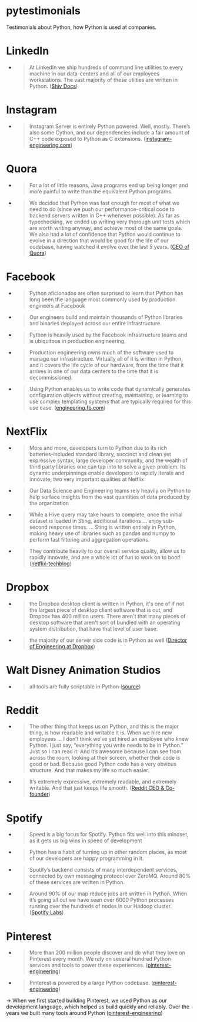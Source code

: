 # pytestimonials
Testimonials about Python, how Python is used at companies.

# LinkedIn

- > At LinkedIn we ship hundreds of command line utilities to every machine in our data-centers and all of our employees workstations. The vast majority of these utilties are written in Python. ([Shiv Docs](https://shiv.readthedocs.io/en/latest/history.html))

# Instagram

- > Instagram Server is entirely Python powered. Well, mostly. There’s also some Cython, and our dependencies include a fair amount of C++ code exposed to Python as C extensions. ([instagram-engineering.com](https://instagram-engineering.com/static-analysis-at-scale-an-instagram-story-8f498ab71a0c))

# Quora

- > For a lot of little reasons, Java programs end up being longer and more painful to write than the equivalent Python programs.

- > We decided that Python was fast enough for most of what we need to do (since we push our performance-critical code to backend servers written in C++ whenever possible). As far as typechecking, we ended up writing very thorough unit tests which are worth writing anyway, and achieve most of the same goals. We also had a lot of confidence that Python would continue to evolve in a direction that would be good for the life of our codebase, having watched it evolve over the last 5 years. ([CEO of Quora](https://www.quora.com/Why-did-Quora-choose-Python-for-its-development-What-technological-challenges-did-the-founders-face-before-they-decided-to-go-with-Python-rather-than-PHP))

# Facebook

- > Python aficionados are often surprised to learn that Python has long been the language most commonly used by production engineers at Facebook

- > Our engineers build and maintain thousands of Python libraries and binaries deployed across our entire infrastructure.

- > Python is heavily used by the Facebook infrastructure teams and is ubiquitous in production engineering.

- > Production engineering owns much of the software used to manage our infrastructure. Virtually all of it is written in Python, and it covers the life cycle of our hardware, from the time that it arrives in one of our data centers to the time that it is decommissioned.

- > Using Python enables us to write code that dynamically generates configuration objects without creating, maintaining, or learning to use complex templating systems that are typically required for this use case. ([engineering.fb.com](https://engineering.fb.com/production-engineering/python-in-production-engineering/))

# NextFlix

- > More and more, developers turn to Python due to its rich batteries-included standard library, succinct and clean yet expressive syntax, large developer community, and the wealth of third party libraries one can tap into to solve a given problem. Its dynamic underpinnings enable developers to rapidly iterate and innovate, two very important qualities at Netflix

- > Our Data Science and Engineering teams rely heavily on Python to help surface insights from the vast quantities of data produced by the organization

- > While a Hive query may take hours to complete, once the initial dataset is loaded in Sting, additional iterations ... enjoy sub-second response times. ... Sting is written entirely in Python, making heavy use of libraries such as pandas and numpy to perform fast filtering and aggregation operations.

- > They contribute heavily to our overall service quality, allow us to rapidly innovate, and are a whole lot of fun to work on to boot! ([netflix-techblog](https://medium.com/netflix-techblog/python-at-netflix-86b6028b3b3e))

# Dropbox

- > the Dropbox desktop client is written in Python, it's one of if not the largest piece of desktop client software that is out, and Dropbox has 400 million users. There aren't that many pieces of desktop software that aren't sort of bundled with an operating system distribution, that have that level of user base.

- > the majority of our server side code is in Python as well ([Director of Engineering at Dropbox](https://talkpython.fm/episodes/transcript/30/python-community-and-python-at-dropbox))

# Walt Disney Animation Studios

- > all tools are fully scriptable in Python ([source](https://pydanny-event-notes.readthedocs.io/en/latest/socalpiggies/20110526-wda.html))

# Reddit

- > The other thing that keeps us on Python, and this is the major thing, is how readable and writable it is. When we hire new employees … I don’t think we’ve yet hired an employee who knew Python. I just say, “everything you write needs to be in Python.” Just so I can read it. And it’s awesome because I can see from across the room, looking at their screen, whether their code is good or bad. Because good Python code has a very obvious structure. And that makes my life so much easier.

- > It’s extremely expressive, extremely readable, and extremely writable. And that just keeps life smooth. ([Reddit CEO & Co-founder](https://pyvideo.org/pycon-us-2009/pycon-2009--keynote--reddit--steve-huffman-and-al.html))

# Spotify

- > Speed is a big focus for Spotify. Python fits well into this mindset, as it gets us big wins in speed of development

- > Python has a habit of turning up in other random places, as most of our developers are happy programming in it.

- > Spotify’s backend consists of many interdependent services, connected by own messaging protocol over ZeroMQ. Around 80% of these services are written in Python.

- > Around 90% of our map reduce jobs are written in Python. When it’s going all out we have seen over 6000 Python processes running over the hundreds of nodes in our Hadoop cluster. ([Spotify Labs](https://labs.spotify.com/2013/03/20/how-we-use-python-at-spotify/))

# Pinterest 

- > More than 200 million people discover and do what they love on Pinterest every month. We rely on several hundred Python services and tools to power these experiences. ([pinterest-engineering](https://medium.com/pinterest-engineering/building-a-python-monorepo-for-fast-reliable-development-be763781f67))

- > Pinterest is powered by a large Python codebase. ([pinterest-engineering](https://medium.com/pinterest-engineering/open-sourcing-ptracer-a-syscall-tracing-library-for-python-b0fe0d91105d))

-> When we first started building Pinterest, we used Python as our development language, which helped us build quickly and reliably. Over the years we built many tools around Python ([pinterest-engineering](https://medium.com/pinterest-engineering/open-sourcing-kingpin-building-blocks-for-scaling-pinterest-8febe81f2c1c))


